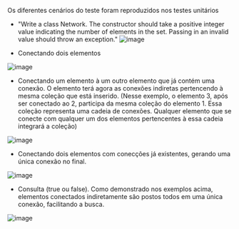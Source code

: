 Os diferentes cenários do teste foram reproduzidos nos testes unitários

* "Write a class Network. The constructor should take a positive integer value indicating the 
number of elements in the set.  Passing in an invalid value should throw an exception."
![image](https://github.com/user-attachments/assets/d1b97153-38bc-4f1a-a0f0-cf1b75e14550)

* Conectando dois elementos
  
![image](https://github.com/user-attachments/assets/099b3cd1-722b-472d-b2b4-0a84554da0a9)

* Conectando um elemento à um outro elemento que já contém uma conexão.
O elemento terá agora as conexões indiretas pertencendo à mesma coleção que está inserido.
(Nesse exemplo, o elemento 3, após ser conectado ao 2, participa da mesma coleção do elemento 1.
Essa coleção representa uma cadeia de conexões. Qualquer elemento que se conecte com qualquer
um dos elementos pertencentes à essa cadeia integrará a coleção)

![image](https://github.com/user-attachments/assets/0987fab7-7431-4d10-b401-198f0f277f67)

* Conectando dois elementos com conecções já existentes, gerando uma única conexão no final.

![image](https://github.com/user-attachments/assets/0b212e03-e4e5-4cb9-acf9-6ed6c864bcff)

* Consulta (true ou false). Como demonstrado nos exemplos acima, elementos conectados indiretamente
são postos todos em uma única conexão, facilitando a busca.

![image](https://github.com/user-attachments/assets/b7d8b8ff-5225-4c37-ae61-1f37d8f49377)
